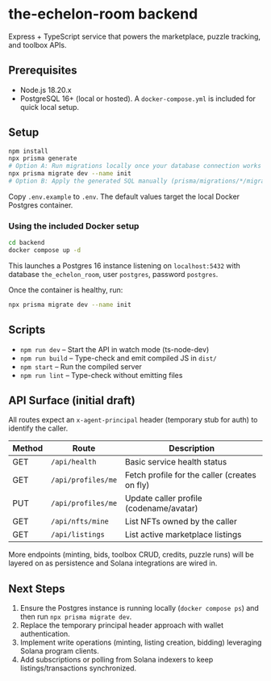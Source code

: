 # the-echelon-room backend

Express + TypeScript service that powers the marketplace, puzzle tracking, and toolbox APIs.

## Prerequisites

- Node.js 18.20.x
- PostgreSQL 16+ (local or hosted). A `docker-compose.yml` is included for quick local setup.

## Setup

```bash
npm install
npx prisma generate
# Option A: Run migrations locally once your database connection works
npx prisma migrate dev --name init
# Option B: Apply the generated SQL manually (prisma/migrations/*/migration.sql)
```

Copy `.env.example` to `.env`. The default values target the local Docker Postgres container.

### Using the included Docker setup

```bash
cd backend
docker compose up -d
```

This launches a Postgres 16 instance listening on `localhost:5432` with database `the_echelon_room`, user `postgres`, password `postgres`.

Once the container is healthy, run:

```bash
npx prisma migrate dev --name init
```

## Scripts

- `npm run dev` – Start the API in watch mode (ts-node-dev)
- `npm run build` – Type-check and emit compiled JS in `dist/`
- `npm start` – Run the compiled server
- `npm run lint` – Type-check without emitting files

## API Surface (initial draft)

All routes expect an `x-agent-principal` header (temporary stub for auth) to identify the caller.

| Method | Route              | Description                                   |
| ------ | ------------------ | --------------------------------------------- |
| GET    | `/api/health`      | Basic service health status                   |
| GET    | `/api/profiles/me` | Fetch profile for the caller (creates on fly) |
| PUT    | `/api/profiles/me` | Update caller profile (codename/avatar)       |
| GET    | `/api/nfts/mine`   | List NFTs owned by the caller                 |
| GET    | `/api/listings`    | List active marketplace listings              |

More endpoints (minting, bids, toolbox CRUD, credits, puzzle runs) will be layered on as persistence and Solana integrations are wired in.

## Next Steps

1. Ensure the Postgres instance is running locally (`docker compose ps`) and then run `npx prisma migrate dev`.
2. Replace the temporary principal header approach with wallet authentication.
3. Implement write operations (minting, listing creation, bidding) leveraging Solana program clients.
4. Add subscriptions or polling from Solana indexers to keep listings/transactions synchronized.
